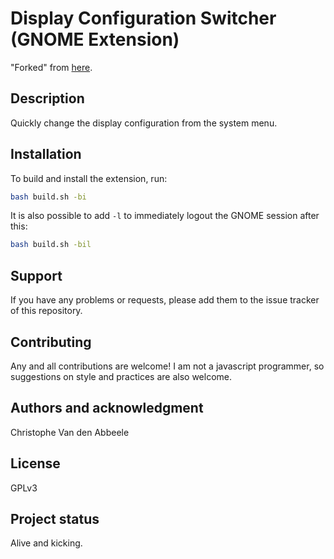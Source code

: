 # Display Configuration Switcher (GNOME Extension)

"Forked" from [here](https://gitlab.com/knokelmaat/display-configuration-switcher-gnome-extension).

## Description
Quickly change the display configuration from the system menu.

## Installation
To build and install the extension, run:
```bash
bash build.sh -bi
```

It is also possible to add `-l` to immediately logout the GNOME session after this:
```bash
bash build.sh -bil
```

## Support
If you have any problems or requests, please add them to the issue tracker of this repository.

## Contributing
Any and all contributions are welcome! I am not a javascript programmer, so suggestions on style and practices are also welcome.

## Authors and acknowledgment
Christophe Van den Abbeele

## License
GPLv3

## Project status
Alive and kicking.
